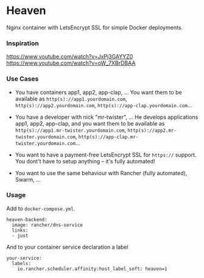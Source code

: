 # Heaven
Nginx container with LetsEncrypt SSL for simple Docker deployments.

### Inspiration
https://www.youtube.com/watch?v=JxPj3GAYYZ0 https://www.youtube.com/watch?v=oW_7XBrDBAA

### Use Cases

- You have containers app1, app2, app-clap, ... You want them to be available as `http(s)://app1.yourdomain.com`, `http(s)://app2.yourdomain.com`, `http(s)://app-clap.yourdomain.com`...

- You have a developer with nick "mr-twister", ... He develops applications app1, app2, app-clap, and you want them to be available as `http(s)://app1.mr-twister.yourdomain.com`, `http(s)://app2.mr-twister.yourdomain.com`, `http(s)://app-clap.mr-twister.yourdomain.com`...

- You want to have a payment-free LetsEncrypt SSL for `https://` support. You dont't have to setup anything – it's fully automated!

- You want to use the same behaviour with Rancher (fully automated), Swarm, ...

### Usage

Add to `docker-compose.yml`.
```
heaven-backend:
  image: rancher/dns-service
  links:
  - just
```

And to your container service declaration a label

```
your-service:
  labels:
    io.rancher.scheduler.affinity:host_label_soft: heaven=1
```
